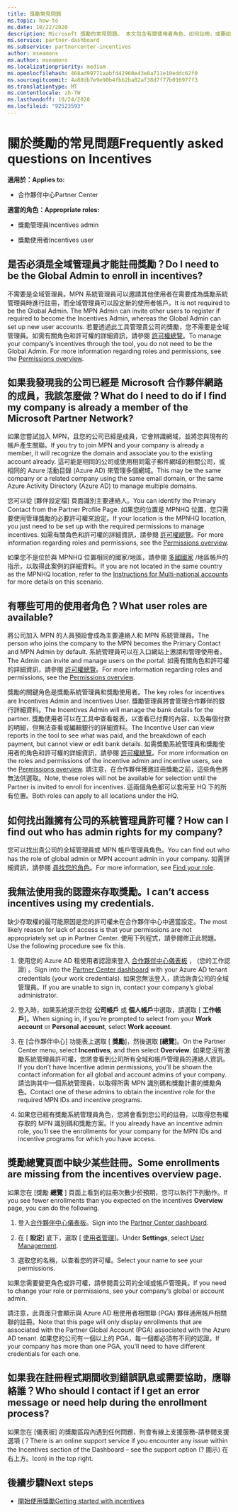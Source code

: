 ```yaml
---
title: 獎勵常見問題
ms.topic: how-to
ms.date: 10/22/2020
description: Microsoft 獎勵的常見問題。 本文包含有關使用者角色、如何註冊，或要如何處理錯誤訊息的問題。
ms.service: partner-dashboard
ms.subservice: partnercenter-incentives
author: mseamons
ms.author: mseamons
ms.localizationpriority: medium
ms.openlocfilehash: 468ad99771aabfd42960e43e0a711e10eddc62f0
ms.sourcegitcommit: 4a88db7e9e90b4fbb2ba82af38d7f77b016977f3
ms.translationtype: MT
ms.contentlocale: zh-TW
ms.lasthandoff: 10/24/2020
ms.locfileid: "92523593"
---
```

# <a name="frequently-asked-questions-on-incentives"></a><span data-ttu-id="0ac64-104">關於獎勵的常見問題</span><span class="sxs-lookup"><span data-stu-id="0ac64-104">Frequently asked questions on Incentives</span></span>

<span data-ttu-id="0ac64-105">**適用於：**</span><span class="sxs-lookup"><span data-stu-id="0ac64-105">**Applies to:**</span></span>

- <span data-ttu-id="0ac64-106">合作夥伴中心</span><span class="sxs-lookup"><span data-stu-id="0ac64-106">Partner Center</span></span>

<span data-ttu-id="0ac64-107">**適當的角色：**</span><span class="sxs-lookup"><span data-stu-id="0ac64-107">**Appropriate roles:**</span></span>

- <span data-ttu-id="0ac64-108">獎勵管理員</span><span class="sxs-lookup"><span data-stu-id="0ac64-108">Incentives admin</span></span>

- <span data-ttu-id="0ac64-109">獎勵使用者</span><span class="sxs-lookup"><span data-stu-id="0ac64-109">Incentives user</span></span>

## <a name="do-i-need-to-be-the-global-admin-to-enroll-in-incentives"></a><span data-ttu-id="0ac64-110">是否必須是全域管理員才能註冊獎勵？</span><span class="sxs-lookup"><span data-stu-id="0ac64-110">Do I need to be the Global Admin to enroll in incentives?</span></span>

<span data-ttu-id="0ac64-111">不需要是全域管理員。MPN 系統管理員可以邀請其他使用者在需要成為獎勵系統管理員時進行註冊，而全域管理員可以設定新的使用者帳戶。</span><span class="sxs-lookup"><span data-stu-id="0ac64-111">It is not required to be the Global Admin. The MPN Admin can invite other users to register if required to become the Incentives Admin, whereas the Global Admin can set up new user accounts.</span></span> <span data-ttu-id="0ac64-112">若要透過此工具管理貴公司的獎勵，您不需要是全域管理員。如需有關角色和許可權的詳細資訊，請參閱 [許可權總覽](permissions-overview.md)。</span><span class="sxs-lookup"><span data-stu-id="0ac64-112">To manage your company’s incentives through the tool, you do not need to be the Global Admin. For more information regarding roles and permissions, see the [Permissions overview](permissions-overview.md).</span></span>

## <a name="what-do-i-need-to-do-if-i-find-my-company-is-already-a-member-of-the-microsoft-partner-network"></a><span data-ttu-id="0ac64-113">如果我發現我的公司已經是 Microsoft 合作夥伴網路的成員，我該怎麼做？</span><span class="sxs-lookup"><span data-stu-id="0ac64-113">What do I need to do if I find my company is already a member of the Microsoft Partner Network?</span></span>

<span data-ttu-id="0ac64-114">如果您嘗試加入 MPN，且您的公司已經是成員，它會辨識網域，並將您與現有的帳戶產生關聯。</span><span class="sxs-lookup"><span data-stu-id="0ac64-114">If you try to join MPN and your company is already a member, it will recognize the domain and associate you to the existing account already.</span></span> <span data-ttu-id="0ac64-115">這可能是相同的公司或使用相同電子郵件網域的相關公司，或相同的 Azure 活動目錄 (Azure AD) 來管理多個網域。</span><span class="sxs-lookup"><span data-stu-id="0ac64-115">This may be the same company or a related company using the same email domain, or the same Azure Activity Directory (Azure AD) to manage multiple domains.</span></span>

<span data-ttu-id="0ac64-116">您可以從 [夥伴設定檔] 頁面識別主要連絡人。</span><span class="sxs-lookup"><span data-stu-id="0ac64-116">You can identify the Primary Contact from the Partner Profile Page.</span></span> <span data-ttu-id="0ac64-117">如果您的位置是 MPNHQ 位置，您只需要使用管理獎勵的必要許可權來設定。</span><span class="sxs-lookup"><span data-stu-id="0ac64-117">If your location is the MPNHQ location, you just need to be set up with the required permissions to manage incentives.</span></span> <span data-ttu-id="0ac64-118">如需有關角色和許可權的詳細資訊，請參閱 [許可權總覽](permissions-overview.md)。</span><span class="sxs-lookup"><span data-stu-id="0ac64-118">For more information regarding roles and permissions, see the [Permissions overview](permissions-overview.md).</span></span>

<span data-ttu-id="0ac64-119">如果您不是位於與 MPNHQ 位置相同的國家/地區，請參閱 [多國國家](https://support.microsoft.com/help/4515619/special-considerations-for-multi-national-partners-joining-the-microso) /地區帳戶的指示，以取得此案例的詳細資料。</span><span class="sxs-lookup"><span data-stu-id="0ac64-119">If you are not located in the same country as the MPNHQ location, refer to the [Instructions for Multi-national accounts](https://support.microsoft.com/help/4515619/special-considerations-for-multi-national-partners-joining-the-microso) for more details on this scenario.</span></span>

## <a name="what-user-roles-are-available"></a><span data-ttu-id="0ac64-120">有哪些可用的使用者角色？</span><span class="sxs-lookup"><span data-stu-id="0ac64-120">What user roles are available?</span></span>

<span data-ttu-id="0ac64-121">將公司加入 MPN 的人員預設會成為主要連絡人和 MPN 系統管理員。</span><span class="sxs-lookup"><span data-stu-id="0ac64-121">The person who joins the company to the MPN becomes the Primary Contact and MPN Admin by default.</span></span> <span data-ttu-id="0ac64-122">系統管理員可以在入口網站上邀請和管理使用者。</span><span class="sxs-lookup"><span data-stu-id="0ac64-122">The Admin can invite and manage users on the portal.</span></span> <span data-ttu-id="0ac64-123">如需有關角色和許可權的詳細資訊，請參閱 [許可權總覽](permissions-overview.md)。</span><span class="sxs-lookup"><span data-stu-id="0ac64-123">For more information regarding roles and permissions, see the [Permissions overview](permissions-overview.md).</span></span>

<span data-ttu-id="0ac64-124">獎勵的關鍵角色是獎勵系統管理員和獎勵使用者。</span><span class="sxs-lookup"><span data-stu-id="0ac64-124">The key roles for incentives are Incentives Admin and Incentives User.</span></span> <span data-ttu-id="0ac64-125">獎勵管理員將會管理合作夥伴的銀行詳細資料。</span><span class="sxs-lookup"><span data-stu-id="0ac64-125">The Incentives Admin will manage the bank details for the partner.</span></span> <span data-ttu-id="0ac64-126">獎勵使用者可以在工具中查看報表，以查看已付費的內容，以及每個付款的明細，但無法查看或編輯銀行的詳細資料。</span><span class="sxs-lookup"><span data-stu-id="0ac64-126">The Incentive User can view reports in the tool to see what was paid, and the breakdown of each payment, but cannot view or edit bank details.</span></span> <span data-ttu-id="0ac64-127">如需獎勵系統管理員和獎勵使用者的角色和許可權的詳細資訊，請參閱 [許可權總覽](permissions-overview.md)。</span><span class="sxs-lookup"><span data-stu-id="0ac64-127">For more information on the roles and permissions of the incentive admin and incentive users, see the [Permissions overview](permissions-overview.md).</span></span> <span data-ttu-id="0ac64-128">請注意，在合作夥伴獲邀註冊獎勵之前，這些角色將無法供選取。</span><span class="sxs-lookup"><span data-stu-id="0ac64-128">Note, these roles will not be available for selection until the Partner is invited to enroll for incentives.</span></span> <span data-ttu-id="0ac64-129">這兩個角色都可以套用至 HQ 下的所有位置。</span><span class="sxs-lookup"><span data-stu-id="0ac64-129">Both roles can apply to all locations under the HQ.</span></span>

## <a name="how-can-i-find-out-who-has-admin-rights-for-my-company"></a><span data-ttu-id="0ac64-130">如何找出誰擁有公司的系統管理員許可權？</span><span class="sxs-lookup"><span data-stu-id="0ac64-130">How can I find out who has admin rights for my company?</span></span>

<span data-ttu-id="0ac64-131">您可以找出貴公司的全域管理員或 MPN 帳戶管理員角色。</span><span class="sxs-lookup"><span data-stu-id="0ac64-131">You can find out who has the role of global admin or MPN account admin in your company.</span></span> <span data-ttu-id="0ac64-132">如需詳細資訊，請參閱 [尋找您的角色](/partner-center/find-your-role.md)。</span><span class="sxs-lookup"><span data-stu-id="0ac64-132">For more information, see [Find your role](/partner-center/find-your-role.md).</span></span>  

## <a name="i-cant-access-incentives-using-my-credentials"></a><span data-ttu-id="0ac64-133">我無法使用我的認證來存取獎勵。</span><span class="sxs-lookup"><span data-stu-id="0ac64-133">I can’t access incentives using my credentials.</span></span>

<span data-ttu-id="0ac64-134">缺少存取權的最可能原因是您的許可權未在合作夥伴中心中適當設定。</span><span class="sxs-lookup"><span data-stu-id="0ac64-134">The most likely reason for lack of access is that your permissions are not appropriately set up in Partner Center.</span></span> <span data-ttu-id="0ac64-135">使用下列程式，請參閱修正此問題。</span><span class="sxs-lookup"><span data-stu-id="0ac64-135">Use the following procedure see fix this.</span></span>

1. <span data-ttu-id="0ac64-136">使用您的 Azure AD 租使用者認證來登入 [合作夥伴中心儀表板](https://partner.microsoft.com/dashboard/) ， (您的工作認證) 。</span><span class="sxs-lookup"><span data-stu-id="0ac64-136">Sign into the [Partner Center dashboard](https://partner.microsoft.com/dashboard/) with your Azure AD tenant credentials (your work credentials).</span></span> <span data-ttu-id="0ac64-137">如果您無法登入，請洽詢貴公司的全域管理員。</span><span class="sxs-lookup"><span data-stu-id="0ac64-137">If you are unable to  sign in, contact your company’s global administrator.</span></span>

2. <span data-ttu-id="0ac64-138">登入時，如果系統提示您從 **公司帳戶** 或 **個人帳戶**中選取，請選取 [ **工作帳戶**]。</span><span class="sxs-lookup"><span data-stu-id="0ac64-138">When signing in, if you’re prompted to select from your **Work account** or **Personal account**, select **Work account**.</span></span>

3. <span data-ttu-id="0ac64-139">在 [合作夥伴中心] 功能表上選取 [ **獎勵**]，然後選取 **[總覽**]。</span><span class="sxs-lookup"><span data-stu-id="0ac64-139">On the Partner Center menu, select **Incentives**, and then select **Overview**.</span></span> <span data-ttu-id="0ac64-140">如果您沒有激勵系統管理員許可權，您將會看到公司所有全域和帳戶管理員的連絡人資訊。</span><span class="sxs-lookup"><span data-stu-id="0ac64-140">If you don’t have Incentive admin permissions,  you’ll be shown the contact information for all global and account admins of your company.</span></span> <span data-ttu-id="0ac64-141">請洽詢其中一個系統管理員，以取得所需 MPN 識別碼和獎勵計畫的獎勵角色。</span><span class="sxs-lookup"><span data-stu-id="0ac64-141">Contact one of these admins to obtain the incentive role for the required MPN IDs and incentive programs.</span></span>

4. <span data-ttu-id="0ac64-142">如果您已經有獎勵系統管理員角色，您將會看到您公司的註冊，以取得您有權存取的 MPN 識別碼和獎勵方案。</span><span class="sxs-lookup"><span data-stu-id="0ac64-142">If you already have an incentive admin role, you’ll see the enrollments for your company for the MPN IDs and incentive programs for which you have access.</span></span>
 
## <a name="some-enrollments-are-missing-from-the-incentives-overview-page"></a><span data-ttu-id="0ac64-143">獎勵總覽頁面中缺少某些註冊。</span><span class="sxs-lookup"><span data-stu-id="0ac64-143">Some enrollments are missing from the incentives overview page.</span></span>

<span data-ttu-id="0ac64-144">如果您在 [獎勵 **總覽** ] 頁面上看到的註冊次數少於預期，您可以執行下列動作。</span><span class="sxs-lookup"><span data-stu-id="0ac64-144">If you see fewer enrollments than you expected on the incentives **Overview** page, you can do the following.</span></span>

1. <span data-ttu-id="0ac64-145">登入[合作夥伴中心儀表板](https://partner.microsoft.com/dashboard/)。</span><span class="sxs-lookup"><span data-stu-id="0ac64-145">Sign into the [Partner Center dashboard](https://partner.microsoft.com/dashboard/).</span></span>

2. <span data-ttu-id="0ac64-146">在 [ **設定**] 底下，選取 [ [使用者管理](https://partner.microsoft.com/pcv/users)]。</span><span class="sxs-lookup"><span data-stu-id="0ac64-146">Under **Settings**, select [User Management](https://partner.microsoft.com/pcv/users).</span></span>

3. <span data-ttu-id="0ac64-147">選取您的名稱，以查看您的許可權。</span><span class="sxs-lookup"><span data-stu-id="0ac64-147">Select your name to see your permissions.</span></span> 

<span data-ttu-id="0ac64-148">如果您需要變更角色或許可權，請參閱貴公司的全域或帳戶管理員。</span><span class="sxs-lookup"><span data-stu-id="0ac64-148">If you need to change your role or permissions, see your company’s global or account admin.</span></span>

<span data-ttu-id="0ac64-149">請注意，此頁面只會顯示與 Azure AD 租使用者相關聯 (PGA) 夥伴通用帳戶相關聯的註冊。</span><span class="sxs-lookup"><span data-stu-id="0ac64-149">Note that this page will only display enrollments that are associated with the Partner Global Account (PGA) associated with the Azure AD tenant.</span></span> <span data-ttu-id="0ac64-150">如果您的公司有一個以上的 PGA，每一個都必須有不同的認證。</span><span class="sxs-lookup"><span data-stu-id="0ac64-150">If your company has more than one PGA, you’ll need to have different credentials for each one.</span></span>

## <a name="who-should-i-contact-if-i-get-an-error-message-or-need-help-during-the-enrollment-process"></a><span data-ttu-id="0ac64-151">如果我在註冊程式期間收到錯誤訊息或需要協助，應聯絡誰？</span><span class="sxs-lookup"><span data-stu-id="0ac64-151">Who should I contact if I get an error message or need help during the enrollment process?</span></span>

<span data-ttu-id="0ac64-152">如果您在 [儀表板] 的獎勵區段內遇到任何問題，則會有線上支援服務–請參閱支援選項 (？</span><span class="sxs-lookup"><span data-stu-id="0ac64-152">There is an online support service if you encounter any issue within the Incentives section of the Dashboard – see the support option (?</span></span> <span data-ttu-id="0ac64-153">圖示) 在右上方。</span><span class="sxs-lookup"><span data-stu-id="0ac64-153">Icon) in the top right.</span></span>

## <a name="next-steps"></a><span data-ttu-id="0ac64-154">後續步驟</span><span class="sxs-lookup"><span data-stu-id="0ac64-154">Next steps</span></span>

- [<span data-ttu-id="0ac64-155">開始使用獎勵</span><span class="sxs-lookup"><span data-stu-id="0ac64-155">Getting started with incentives</span></span>](incentives-get-started-intro.md)
